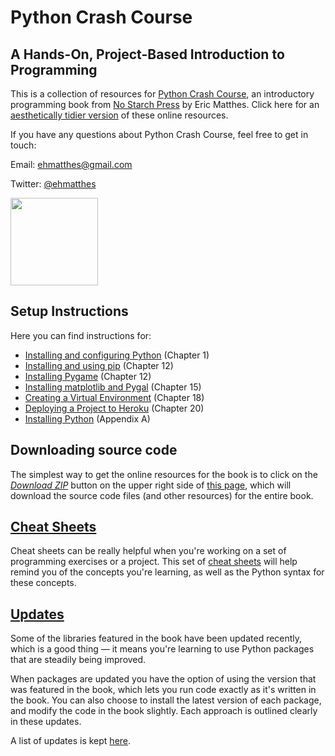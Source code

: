 Python Crash Course
===

A Hands-On, Project-Based Introduction to Programming
---

This is a collection of resources for [Python Crash Course](http://www.nostarch.com/pythoncrashcourse/), an introductory programming book from [No Starch Press](http://www.nostarch.com) by Eric Matthes. Click here for an [aesthetically tidier version](https://ehmatthes.github.io/pcc/) of these online resources.

If you have any questions about Python Crash Course, feel free to get in touch:

Email: ehmatthes@gmail.com

Twitter: [@ehmatthes](http://twitter.com/ehmatthes/)

<img src="https://pbs.twimg.com/profile_images/1153801365543538688/6ZRVUWah.png"  width="140vw">

<a href="setup_instructions"></a>Setup Instructions
---
Here you can find instructions for:

- [Installing and configuring Python](http://ehmatthes.github.io/pcc/chapter_01/README.html) (Chapter 1)
- [Installing and using pip](http://ehmatthes.github.io/pcc/chapter_12/installing_pip.html) (Chapter 12)
- [Installing Pygame](http://ehmatthes.github.io/pcc/chapter_12/README.html) (Chapter 12)
- [Installing matplotlib and Pygal](http://ehmatthes.github.io/pcc/chapter_15/README.html) (Chapter 15)
- [Creating a Virtual Environment](http://ehmatthes.github.io/pcc/chapter_18/README.html) (Chapter 18)
- [Deploying a Project to Heroku](http://ehmatthes.github.io/pcc/chapter_20/README.html) (Chapter 20)
- [Installing Python](http://ehmatthes.github.io/pcc/appendix_a/README.html) (Appendix A)

<a href="source_code"></a>Downloading source code
---
The simplest way to get the online resources for the book is to click on the [*Download ZIP*](https://github.com/ehmatthes/pcc/archive/master.zip) button on the upper right side of [this page](https://github.com/ehmatthes/pcc), which will download the source code files (and other resources) for the entire book.

[Cheat Sheets](http://ehmatthes.github.io/pcc/cheatsheets/README.html)
---

Cheat sheets can be really helpful when you're working on a set of programming exercises or a project. This set of [cheat sheets](http://ehmatthes.github.io/pcc/cheatsheets/README.html) will help remind you of the concepts you're learning, as well as the Python syntax for these concepts.

[Updates](http://ehmatthes.github.io/pcc/updates.html)
---

Some of the libraries featured in the book have been updated recently, which is a good thing &mdash; it means you're learning to use Python packages that are steadily being improved.

When packages are updated you have the option of using the version that was featured in the book, which lets you run code exactly as it's written in the book. You can also choose to install the latest version of each package, and modify the code in the book slightly. Each approach is outlined clearly in these updates.

A list of updates is kept [here](http://ehmatthes.github.io/pcc/updates.html).

